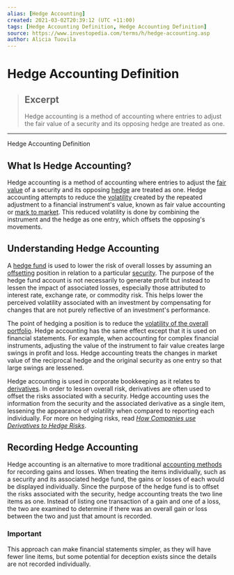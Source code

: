```yaml
---
alias: [Hedge Accounting]
created: 2021-03-02T20:39:12 (UTC +11:00)
tags: [Hedge Accounting Definition, Hedge Accounting Definition]
source: https://www.investopedia.com/terms/h/hedge-accounting.asp
author: Alicia Tuovila
---
```


# Hedge Accounting Definition

> ## Excerpt
> Hedge accounting is a method of accounting where entries to adjust the fair value of a security and its opposing hedge are treated as one.

---

Hedge Accounting Definition
## What Is Hedge Accounting?

Hedge accounting is a method of accounting where entries to adjust the [fair value](https://www.investopedia.com/terms/f/fairvalue.asp) of a security and its opposing [hedge](https://www.investopedia.com/terms/h/hedge.asp) are treated as one. Hedge accounting attempts to reduce the [volatility](https://www.investopedia.com/terms/v/volatility.asp) created by the repeated adjustment to a financial instrument's value, known as fair value accounting or [mark to market](https://www.investopedia.com/terms/m/marktomarket.asp). This reduced volatility is done by combining the instrument and the hedge as one entry, which offsets the opposing's movements.

## Understanding Hedge Accounting

A [hedge fund](https://www.investopedia.com/terms/h/hedgefund.asp) is used to lower the risk of overall losses by assuming an [offsetting](https://www.investopedia.com/terms/o/offset.asp) position in relation to a particular [security](https://www.investopedia.com/terms/s/security.asp). The purpose of the hedge fund account is not necessarily to generate profit but instead to lessen the impact of associated losses, especially those attributed to interest rate, exchange rate, or commodity risk. This helps lower the perceived volatility associated with an investment by compensating for changes that are not purely reflective of an investment's performance.

The point of hedging a position is to reduce the [volatility of the overall portfolio](https://www.investopedia.com/articles/active-trading/040515/how-profit-volatility.asp). Hedge accounting has the same effect except that it is used on financial statements. For example, when accounting for complex financial instruments, adjusting the value of the instrument to fair value creates large swings in profit and loss. Hedge accounting treats the changes in market value of the reciprocal hedge and the original security as one entry so that large swings are lessened.

Hedge accounting is used in corporate bookkeeping as it relates to [derivatives](https://www.investopedia.com/terms/d/derivative.asp). In order to lessen overall risk, derivatives are often used to offset the risks associated with a security. Hedge accounting uses the information from the security and the associated derivative as a single item, lessening the appearance of volatility when compared to reporting each individually. For more on hedging risks, read [_How Companies use Derivatives to Hedge Risks_](https://www.investopedia.com/trading/using-derivatives-to-hedge-risk/).

## Recording Hedge Accounting

Hedge accounting is an alternative to more traditional [accounting methods](https://www.investopedia.com/terms/a/accountingmethod.asp) for recording gains and losses. When treating the items individually, such as a security and its associated hedge fund, the gains or losses of each would be displayed individually. Since the purpose of the hedge fund is to offset the risks associated with the security, hedge accounting treats the two line items as one. Instead of listing one transaction of a gain and one of a loss, the two are examined to determine if there was an overall gain or loss between the two and just that amount is recorded.

### Important

This approach can make financial statements simpler, as they will have fewer line items, but some potential for deception exists since the details are not recorded individually.
